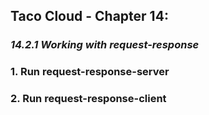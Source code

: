## Taco Cloud - Chapter 14:
### *14.2.1 Working with request-response*

###  1. Run request-response-server

###  2. Run request-response-client
